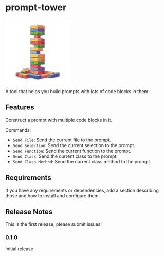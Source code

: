 # prompt-tower

<img src="https://github.com/backnotprop/prompt-tower/blob/main/image.png?raw=true" alt="Prompt Tower" width="200"/>

A tool that helps you build prompts with lots of code blocks in them.

## Features

Construct a prompt with multiple code blocks in it.

Commands:

- `Send File`: Send the current file to the prompt.
- `Send Selection`: Send the current selection to the prompt.
- `Send Function`: Send the current function to the prompt.
- `Send Class`: Send the current class to the prompt.
- `Send Class Method`: Send the current class method to the prompt.

## Requirements

If you have any requirements or dependencies, add a section describing those and how to install and configure them.

## Release Notes

This is the first release, please submit issues!

### 0.1.0

Initial release
